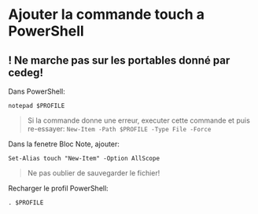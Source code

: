 # Ajouter la commande touch a PowerShell

## ! Ne marche pas sur les portables donné par cedeg!

Dans PowerShell:
```
notepad $PROFILE
```
> Si la commande donne une erreur, executer cette commande et puis re-essayer: `New-Item -Path $PROFILE -Type File -Force`

Dans la fenetre Bloc Note, ajouter: 
```
Set-Alias touch "New-Item" -Option AllScope
```
> Ne pas oublier de sauvegarder le fichier!

Recharger le profil PowerShell:
```
. $PROFILE
```
